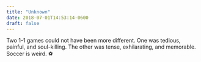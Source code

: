 ```yaml
---
title: "Unknown"
date: 2018-07-01T14:53:14-0600
draft: false
---
```


Two 1-1 games could not have been more different. One was tedious, painful, and soul-killing. The other was tense, exhilarating, and memorable. Soccer is weird. ⚽️
